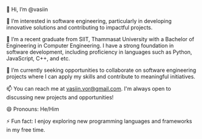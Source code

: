 👋 Hi, I’m @vasiin

👀 I’m interested in software engineering, particularly in developing innovative solutions and contributing to impactful projects.

🌱 I’m a recent graduate from SIIT, Thammasat University with a Bachelor of Engineering in Computer Engineering. I have a strong foundation in software development, including proficiency in languages such as Python, JavaScript, C++, and etc.

💼 I’m currently seeking opportunities to collaborate on software engineering projects where I can apply my skills and contribute to meaningful initiatives.

📫 You can reach me at vasiin.vor@gmail.com. I'm always open to discussing new projects and opportunities!

😄 Pronouns: He/Him

⚡ Fun fact: I enjoy exploring new programming languages and frameworks in my free time.
